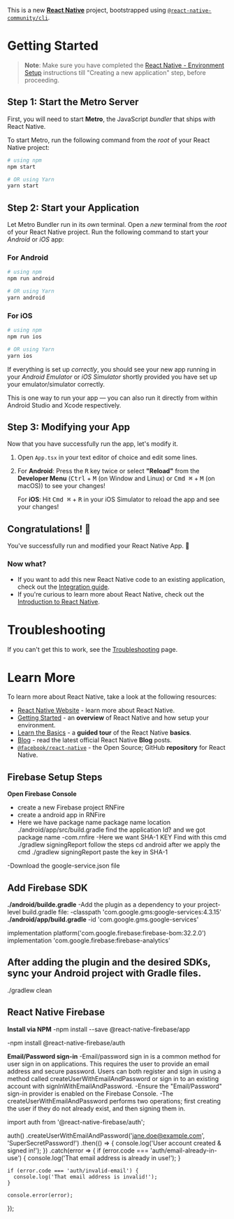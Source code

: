 This is a new [**React Native**](https://reactnative.dev) project, bootstrapped using [`@react-native-community/cli`](https://github.com/react-native-community/cli).

# Getting Started

> **Note**: Make sure you have completed the [React Native - Environment Setup](https://reactnative.dev/docs/environment-setup) instructions till "Creating a new application" step, before proceeding.

## Step 1: Start the Metro Server

First, you will need to start **Metro**, the JavaScript _bundler_ that ships _with_ React Native.

To start Metro, run the following command from the _root_ of your React Native project:

```bash
# using npm
npm start

# OR using Yarn
yarn start
```

## Step 2: Start your Application

Let Metro Bundler run in its _own_ terminal. Open a _new_ terminal from the _root_ of your React Native project. Run the following command to start your _Android_ or _iOS_ app:

### For Android

```bash
# using npm
npm run android

# OR using Yarn
yarn android
```

### For iOS

```bash
# using npm
npm run ios

# OR using Yarn
yarn ios
```

If everything is set up _correctly_, you should see your new app running in your _Android Emulator_ or _iOS Simulator_ shortly provided you have set up your emulator/simulator correctly.

This is one way to run your app — you can also run it directly from within Android Studio and Xcode respectively.

## Step 3: Modifying your App

Now that you have successfully run the app, let's modify it.

1. Open `App.tsx` in your text editor of choice and edit some lines.
2. For **Android**: Press the <kbd>R</kbd> key twice or select **"Reload"** from the **Developer Menu** (<kbd>Ctrl</kbd> + <kbd>M</kbd> (on Window and Linux) or <kbd>Cmd ⌘</kbd> + <kbd>M</kbd> (on macOS)) to see your changes!

   For **iOS**: Hit <kbd>Cmd ⌘</kbd> + <kbd>R</kbd> in your iOS Simulator to reload the app and see your changes!

## Congratulations! :tada:

You've successfully run and modified your React Native App. :partying_face:

### Now what?

- If you want to add this new React Native code to an existing application, check out the [Integration guide](https://reactnative.dev/docs/integration-with-existing-apps).
- If you're curious to learn more about React Native, check out the [Introduction to React Native](https://reactnative.dev/docs/getting-started).

# Troubleshooting

If you can't get this to work, see the [Troubleshooting](https://reactnative.dev/docs/troubleshooting) page.

# Learn More

To learn more about React Native, take a look at the following resources:

- [React Native Website](https://reactnative.dev) - learn more about React Native.
- [Getting Started](https://reactnative.dev/docs/environment-setup) - an **overview** of React Native and how setup your environment.
- [Learn the Basics](https://reactnative.dev/docs/getting-started) - a **guided tour** of the React Native **basics**.
- [Blog](https://reactnative.dev/blog) - read the latest official React Native **Blog** posts.
- [`@facebook/react-native`](https://github.com/facebook/react-native) - the Open Source; GitHub **repository** for React Native.

<!-- ============================================= My Steps ============================================= -->
<!-- ============================================= Firebase Steps ======================================= -->

## Firebase Setup Steps

**Open Firebase Console**

- create a new Firebase project RNFire
- create a android app in RNFire
- Here we have package name
  package name location ./android/app/src/build.gradle
  find the application Id? and we got package name
  -com.rnfire
  -Here we want SHA-1 KEY
  Find with this cmd ./gradlew signingReport
  follow the steps
  cd android after we apply the cmd
  ./gradlew signingReport
  paste the key in SHA-1

-Download the google-service.json file

## Add Firebase SDK

**./android/builde.gradle**
-Add the plugin as a dependency to your project-level build.gradle file:
-classpath 'com.google.gms:google-services:4.3.15'
**./android/app/build.gradle**
-id 'com.google.gms.google-services'

implementation platform('com.google.firebase:firebase-bom:32.2.0')
implementation 'com.google.firebase:firebase-analytics'

## After adding the plugin and the desired SDKs, sync your Android project with Gradle files.

./gradlew clean

## React Native Firebase

**Install via NPM**
-npm install --save @react-native-firebase/app

-npm install @react-native-firebase/auth

**Email/Password sign-in**
-Email/password sign in is a common method for user sign in on applications. This requires the user to provide an email address and secure password. Users can both register and sign in using a method called createUserWithEmailAndPassword or sign in to an existing account with signInWithEmailAndPassword.
-Ensure the "Email/Password" sign-in provider is enabled on the Firebase Console.
-The createUserWithEmailAndPassword performs two operations; first creating the user if they do not already exist, and then signing them in.

import auth from '@react-native-firebase/auth';

auth()
.createUserWithEmailAndPassword('jane.doe@example.com', 'SuperSecretPassword!')
.then(() => {
console.log('User account created & signed in!');
})
.catch(error => {
if (error.code === 'auth/email-already-in-use') {
console.log('That email address is already in use!');
}

    if (error.code === 'auth/invalid-email') {
      console.log('That email address is invalid!');
    }

    console.error(error);

});
